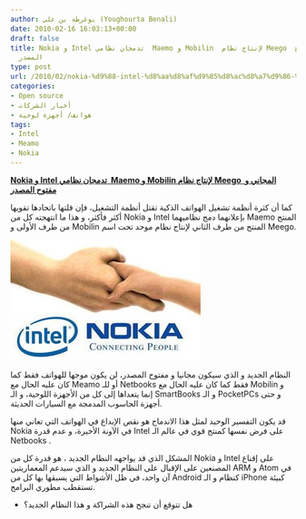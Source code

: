 ```yaml
---
author: يوغرطة بن علي (Youghourta Benali)
date: 2010-02-16 16:03:13+00:00
draft: false
title: Nokia و Intel تدمجان نظامي  Maemo و Mobilin  لإنتاج نظام Meego  المجاني و مفتوح
  المصدر
type: post
url: /2010/02/nokia-%d9%88-intel-%d8%aa%d8%af%d9%85%d8%ac%d8%a7%d9%86-%d9%86%d8%b8%d8%a7%d9%85%d9%8a-maemo-%d9%88-mobilin-%d9%84%d8%a5%d9%86%d8%aa%d8%a7%d8%ac-%d9%86%d8%b8%d8%a7%d9%85-meego-%d8%a7%d9%84%d9%85/
categories:
- Open source
- أخبار الشركات
- هواتف/ أجهزة لوحية
tags:
- Intel
- Meamo
- Nokia
---
```


[**Nokia و Intel تدمجان نظامي  Maemo و Mobilin لإنتاج نظام Meego  المجاني و مفتوح المصدر**](https://www.it-scoop.com/2010/02/nokia-%d9%88-intel-%d8%aa%d8%af%d9%85%d8%ac%d8%a7%d9%86-%d9%86%d8%b8%d8%a7%d9%85%d9%8a-maemo-%d9%88-mobilin-%d9%84%d8%a5%d9%86%d8%aa%d8%a7%d8%ac-%d9%86%d8%b8%d8%a7%d9%85-meego-%d8%a7%d9%84%d9%85/)


كما أن كثرة أنظمة تشغيل الهواتف الذكية تقتل أنظمة التشغيل، فإن قلتها باتحادها تقويها أكثر فأكثر، و هذا ما انتهجته كل من Nokia و Intel بإعلانهما دمج نظاميهما Maemo المنتج من طرف الأولى و Mobilin المنتج من طرف الثاني لإنتاج نظام موحد تحت اسم Meego.

[![](intel_nokia_collaboration.jpg)
](https://www.it-scoop.com/2010/02/nokia-%d9%88-intel-%d8%aa%d8%af%d9%85%d8%ac%d8%a7%d9%86-%d9%86%d8%b8%d8%a7%d9%85%d9%8a-maemo-%d9%88-mobilin-%d9%84%d8%a5%d9%86%d8%aa%d8%a7%d8%ac-%d9%86%d8%b8%d8%a7%d9%85-meego-%d8%a7%d9%84%d9%85/)

النظام الجديد و الذي سيكون مجانيا و مفتوح المصدر، لن يكون موجها للهواتف فقط كما كان عليه الحال مع Meamo أو للـ Netbooks فقط كما كان عليه الحال مع Mobilin و إنما يتعداها إلى كل من الأجهزة اللوحية، و الـ SmartBooks و الـ PocketPCs و حتى أجهزة الحاسوب المدمجة مع السيارات الحديثة.

قد يكون التفسير الوحيد لمثل هذا الاندماج هو نقص الإبداع في الهواتف التي تعاني منها Nokia في الآونة الأخيرة، و عدم قدرة Intel على فرض نفسها كمنتج قوي في عالم الـ Netbooks .

المشكل الذي قد يواجهه النظام الجديد ، هو قدرة كل من Nokia و Intel على إقناع المصنعين على الإقبال على النظام الجديد و الذي سيدعم المعماريتين ARM و Atom في آن واحد، في ظل الأشواط التي يسبقها بها كل من Android كنظام و الـ iPhone كبيئة تستقطب مطوري البرامج.

- هل تتوقع أن تنجح هذه الشراكة و هذا النظام الجديد؟
